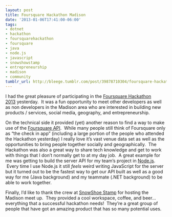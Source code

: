 ```yaml
---
layout: post
title: Foursquare Hackathon Madison
date: '2013-01-06T17:41:00-06:00'
tags:
- dotnet
- hackathon
- foursquarehackathon
- foursquare
- java
- node.js
- javascript
- snowshowstamp
- entrepreneurship
- madison
- community
tumblr_url: http://bleege.tumblr.com/post/39878710304/foursquare-hackathon-madison
---
```

<!--excerpt.start-->
I had the great pleasure of participating in the [Foursquare Hackathon 2013](https://www.hackerleague.org/hackathons/foursquare-hackathon-2013) yesterday.  It was a fun opportunity to meet other developers as well as non developers in the Madison area who are interested in building new products / services, social media, geography, and entrepreneurship.
<!--excerpt.end-->

On the technical side it provided (yet) another reason to find a way to make use of the [Foursquare API](https://developer.foursquare.com/docs/).  While many people still think of Foursquare only as “the check in app” (including a large portion of the people who attended the Hackathon yesterday) I really love it’s vast venue data set as well as the opportunities to bring people together socially and geographically.  The Hackathon was also a great way to share tech knowledge and get to work with things that I don’t normally get to at my day job.  A great example for me was getting to build the server API for my team’s project in [Node.js](https://nodejs.org/en/).  Every time I use Node.js it still _feels_ weird writing JavaScript for the server but it turned out to be the fastest way to get our API built as well as a good way for me (Java background) and my teammate (.NET background) to be able to work together.

Finally, I’d like to thank the crew at [SnowShoe Stamp](http://www.snowshoestamp.com) for hosting the Madison meet up.  They provided a cool workspace, coffee, and beer… everything that a successful hackathon needs!  They’re a great group of people that have got an amazing product that has so many potential uses.
